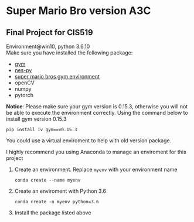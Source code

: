 # Super Mario Bro version A3C
 ## Final Project for CIS519  
 Environment@win10, python 3.6.10  
 Make sure you have installed the following package:
 - [gym](https://gym.openai.com/)
 - [nes-py](https://github.com/Kautenja/nes-py)
 - [super mario bros gym environment](https://github.com/Kautenja/gym-super-mario-bros)  
 - openCV
 - numpy
 - pytorch

 **Notice**: Please make sure your gym version is 0.15.3, otherwise you will not be able to execute the environment correctly. Using the command below to install gym version 0.15.3  
 ```
 pip install Iv gym==v0.15.3
 ```
 You could use a virtual enviroment to help with old version package.  
 
 I highly recommend you using Anaconda to manage an enviroment for this project  
 1. Create an environment. Replace `myenv` with your environment name
    ```
    conda create --name myenv
    ```
 2. Create an enviroment with Python 3.6
    ```
    conda create -n myenv python=3.6
    ```
 3. Install the package listed above